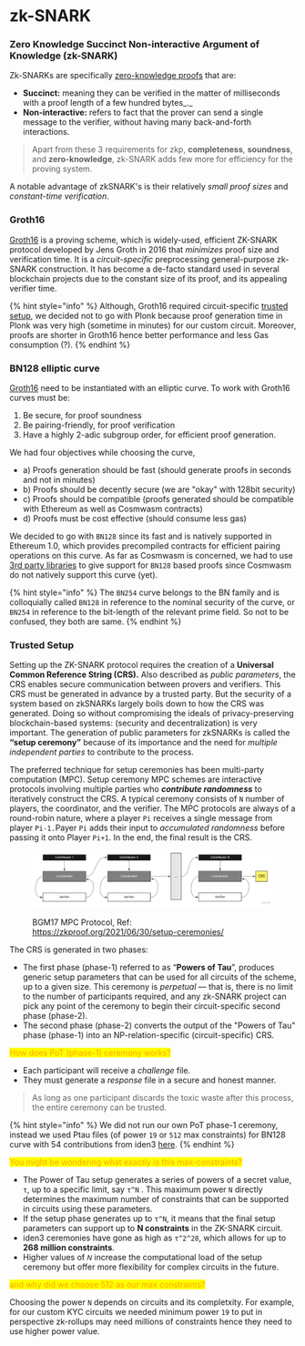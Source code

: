 # zk-SNARK

### Zero Knowledge Succinct Non-interactive Argument of Knowledge (zk-SNARK)

Zk-SNARKs are specifically [zero-knowledge proofs](introduction.md) that are:

* **Succinct:** meaning they can be verified in the matter of milliseconds with a proof length of a few hundred bytes_._
* **Non-interactive:** refers to fact that the prover can send a single message to the verifier, without having many back-and-forth interactions.&#x20;

> Apart from these 3 requirements for zkp, **completeness**, **soundness**, and **zero-knowledge**, zk-SNARK adds few more for efficiency for the proving system.

A notable advantage of zkSNARK's is their relatively _small proof sizes_ and _constant-time verification_.

### Groth16

[Groth16](https://eprint.iacr.org/2016/260.pdf) is a proving scheme, which is widely-used, efficient ZK-SNARK protocol developed by Jens Groth in 2016 that _minimizes_ proof size and verification time. It is a _circuit-specific_ preprocessing general-purpose zk-SNARK construction. It has become a de-facto standard used in several blockchain projects due to the constant size of its proof, and its appealing verifier time.

{% hint style="info" %}
Although, Groth16 required circuit-specific [trusted setup](zk-snark.md#trusted-setup), we decided not to go with Plonk because proof generation time in Plonk was very high (sometime in minutes) for our custom circuit.  Moreover, proofs are shorter in Groth16 hence better performance and less Gas consumption (?).
{% endhint %}

### BN128 elliptic curve

[Groth16](zk-snark.md#groth16) need to be instantiated with an elliptic curve. To work with Groth16 curves must be:

1. Be secure, for proof soundness
2. Be pairing-friendly, for proof verification
3. Have a highly 2-adic subgroup order, for efficient proof generation.

We had four objectives while choosing the curve,&#x20;

* a) Proofs generation should be fast (should generate proofs in seconds and not in minutes)
* b) Proofs should be decently secure (we are "okay" with 128bit security)
* c) Proofs should be compatible (proofs generated should be compatible with Ethereum as well as Cosmwasm contracts)
* d) Proofs must be cost effective (should consume less gas)

We decided to go with `BN128` since its fast and is natively supported in Ethereum 1.0, which provides precompiled contracts for efficient pairing operations on this curve. As far as Cosmwasm is concerned, we had to use [3rd party libraries](https://github.com/hypersign-protocol/hypersign-kyc-contracts/blob/main/packages/hypersign-zk-verifier/Cargo.toml) to give support for `BN128` based proofs since Cosmwasm do not natively support this curve (yet).

{% hint style="info" %}
The `BN254` curve belongs to the BN family and is colloquially called `BN128` in reference to the nominal security of the curve, or `BN254` in reference to the bit-length of the relevant prime field. So not to be confused, they both are same.&#x20;
{% endhint %}

### Trusted Setup

Setting up the ZK-SNARK protocol requires the creation of a **Universal Common Reference String (CRS).** Also described as _public parameters_, the CRS enables secure communication between provers and verifiers.  This CRS must be generated in advance by a trusted party. But the security of a system based on zkSNARKs largely boils down to how the CRS was generated. Doing so without compromising the ideals of privacy-preserving blockchain-based systems: (security and decentralization) is very important. The generation of public parameters for zkSNARKs is called the **“setup ceremony”** because of its importance and the need for _multiple independent parties_ to contribute to the process.&#x20;

The preferred technique for setup ceremonies has been multi-party computation (MPC). Setup ceremony MPC schemes are interactive protocols involving multiple parties who _**contribute randomness**_ to iteratively construct the CRS. A typical ceremony consists of `N` number of players, the coordinator, and the verifier. The MPC protocols are always of a round-robin nature, where a player `Pi` receives a single message from player `Pi-1.`Payer `Pi` adds their input to _accumulated randomness_ before passing it onto Player `Pi+1`. In the end, the final result is the CRS.

<figure><img src="../../../.gitbook/assets/image (86).png" alt=""><figcaption><p>BGM17 MPC Protocol, Ref: <a href="https://zkproof.org/2021/06/30/setup-ceremonies/">https://zkproof.org/2021/06/30/setup-ceremonies/</a></p></figcaption></figure>

The CRS is generated in two phases:&#x20;

* The first phase (phase-1) referred to as “**Powers of Tau**”, produces generic setup parameters that can be used for all circuits of the scheme, up to a given size. This ceremony is _perpetual_ — that is, there is no limit to the number of participants required, and any zk-SNARK project can pick any point of the ceremony to begin their circuit-specific second phase (phase-2).
* The second phase (phase-2) converts the output of the "Powers of Tau" phase (phase-1) into an NP-relation-specific (circuit-specific) CRS.

<mark style="color:orange;">How does PoT (phase-1) ceremony works?</mark>&#x20;

* Each participant will receive a _challenge_ file.
* They must generate a _response_ file in a secure and honest manner.&#x20;

> As long as one participant discards the toxic waste after this process, the entire ceremony can be trusted.

{% hint style="info" %}
We did not run our own PoT phase-1 ceremony, instead we used Ptau files (of power `19` or `512` max constraints) for BN128 curve with 54 contributions from iden3 [here](https://github.com/iden3/snarkjs?tab=readme-ov-file#7-prepare-phase-2).
{% endhint %}

<mark style="color:orange;">You might be wondering what exactly is this max-constraints?</mark>

* The Power of  Tau setup generates a series of powers of a secret value, `τ`, up to a specific limit, say `τ^N` . This maximum power `N` directly determines the maximum number of constraints that can be supported in circuits using these parameters.
* If the setup phase generates up to `τ^N`, it means that the final setup parameters can support up to **N constraints** in the ZK-SNARK circuit.
* iden3 ceremonies have gone as high as `τ^2^28`, which allows for up to **268 million constraints**.
* Higher values of `𝑁` increase the computational load of the setup ceremony but offer more flexibility for complex circuits in the future.

<mark style="color:orange;">and why did we choose 512 as our max constraints?</mark>&#x20;

Choosing the power `N` depends on circuits and its completxity. For example, for our custom KYC circuits we needed minimum power `19` to put in perspective zk-rollups may need millions of constraints hence they need to use higher power value.

